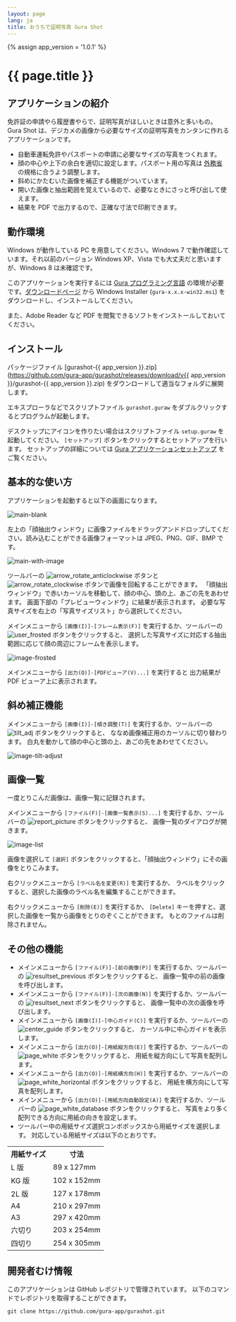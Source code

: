 ```yaml
---
layout: page
lang: ja
title: おうちで証明写真 Gura Shot
---
```

{% assign app_version = '1.0.1' %}

# {{ page.title }}

## アプリケーションの紹介

免許証の申請やら履歴書やらで、証明写真がほしいときは意外と多いもの。
Gura Shot は、デジカメの画像から必要なサイズの証明写真をカンタンに作れるアプリケーションです。

* 自動車運転免許やパスポートの申請に必要なサイズの写真をつくれます。
* 顔の中心や上下の余白を適切に設定します。パスポート用の写真は
  [外務省](http://www.mofa.go.jp/mofaj/index.html) の規格に合うよう調整します。
* 斜めにかたむいた画像を補正する機能がついています。
* 開いた画像と抽出範囲を覚えているので、必要なときにさっと呼び出して使えます。
* 結果を PDF で出力するので、正確な寸法で印刷できます。


## 動作環境

Windows が動作している PC を用意してください。Windows 7 で動作確認しています。それ以前のバージョン Windows XP、Vista でも大丈夫だと思いますが、Windows 8 は未確認です。

このアプリケーションを実行するには [Gura プログラミング言語](http://www.gura-lang.org/)
の環境が必要です。[ダウンロードページ](http://www.gura-lang.org/Download.html) から
Windows Installer (`gura-x.x.x-win32.msi`) をダウンロードし、インストールしてください。

また、Adobe Reader など PDF を閲覧できるソフトをインストールしておいてください。


## インストール

パッケージファイル [gurashot-{{ app_version }}.zip](https://github.com/gura-app/gurashot/releases/download/v{{ app_version }}/gurashot-{{ app_version }}.zip)
をダウンロードして適当なフォルダに展開します。

エキスプローラなどでスクリプトファイル `gurashot.guraw` をダブルクリックするとプログラムが起動します。

デスクトップにアイコンを作りたい場合はスクリプトファイル `setup.guraw` を起動してください。
`[セットアップ]` ボタンをクリックするとセットアップを行います。
セットアップの詳細については [Gura アプリケーションセットアップ](../setup/) をご覧ください。


## 基本的な使い方

アプリケーションを起動すると以下の画面になります。

![main-blank](images/main-blank-shrink.png)

左上の「顔抽出ウィンドウ」に画像ファイルをドラッグアンドドロップしてください。読み込むことができる画像フォーマットは JPEG、PNG、GIF、BMP です。

![main-with-image](images/main-with-image-shrink.png)

ツールバーの ![arrow_rotate_anticlockwise](images/arrow_rotate_anticlockwise.png) ボタンと
![arrow_rotate_clockwise](images/arrow_rotate_clockwise.png) ボタンで画像を回転することができます。
「顔抽出ウィンドウ」で赤いカーソルを移動して、顔の中心、頭の上、あごの先をあわせます。
画面下部の「プレビューウィンドウ」に結果が表示されます。
必要な写真サイズを右上の「写真サイズリスト」から選択してください。

メインメニューから `[画像(I)]-[フレーム表示(F)]` を実行するか、ツールバーの
![user_frosted](images/user_frosted.png) ボタンをクリックすると、
選択した写真サイズに対応する抽出範囲に応じて顔の周辺にフレームを表示します。

![image-frosted](images/image-frosted.png)

メインメニューから `[出力(O)]-[PDFビューア(V)...]` を実行すると
出力結果が PDF ビューア上に表示されます。


## 斜め補正機能

メインメニューから `[画像(I)]-[傾き調整(T)]` を実行するか、ツールバーの
![tilt_adj](images/tilt_adj.png) ボタンをクリックすると、
ななめ画像補正用のカーソルに切り替わります。
白丸を動かして顔の中心と頭の上、あごの先をあわせてください。

![image-tilt-adjust](images/image-tilt-adjust.png)


## 画像一覧

一度とりこんだ画像は、画像一覧に記録されます。

メインメニューから `[ファイル(F)]-[画像一覧表示(S)...]` を実行するか、ツールバーの
![report_picture](images/report_picture.png) ボタンをクリックすると、
画像一覧のダイアログが開きます。

![image-list](images/image-list-shrink.png)

画像を選択して `[選択]` ボタンをクリックすると、「顔抽出ウィンドウ」にその画像をとりこみます。

右クリックメニューから `[ラベル名を変更(R)]` を実行するか、
ラベルをクリックすると、選択した画像のラベル名を編集することができます。

右クリックメニューから `[削除(E)]` を実行するか、
`[Delete]` キーを押すと、選択した画像を一覧から画像をとりのぞくことができます。
もとのファイルは削除されません。


## その他の機能

* メインメニューから `[ファイル(F)]-[前の画像(P)]` を実行するか、ツールバーの
  ![resultset_previous](images/resultset_previous.png) ボタンをクリックすると、
  画像一覧中の前の画像を呼び出します。
* メインメニューから `[ファイル(F)]-[次の画像(N)]` を実行するか、ツールバーの
  ![resultset_next](images/resultset_next.png) ボタンをクリックすると、
  画像一覧中の次の画像を呼び出します。
*  メインメニューから `[画像(I)]-[中心ガイド(C)]` を実行するか、ツールバーの
  ![center_guide](images/center_guide.png) ボタンをクリックすると、
  カーソル中に中心ガイドを表示します。
* メインメニューから `[出力(O)]-[用紙縦方向(E)]` を実行するか、ツールバーの
  ![page_white](images/page_white.png) ボタンをクリックすると、
  用紙を縦方向にして写真を配列します。
* メインメニューから `[出力(O)]-[用紙横方向(H)]` を実行するか、ツールバーの
  ![page_white_horizontal](images/page_white_horizontal.png) ボタンをクリックすると、
  用紙を横方向にして写真を配列します。
* メインメニューから `[出力(O)]-[用紙方向自動設定(A)]` を実行するか、ツールバーの
  ![page_white_database](images/page_white_database.png) ボタンをクリックすると、
  写真をより多く配列できる方向に用紙の向きを設定します。
* ツールバー中の用紙サイズ選択コンボボックスから用紙サイズを選択します。
  対応している用紙サイズは以下のとおりです。
<table>
<tr><th>用紙サイズ</th><th>寸法</th></tr>
<tr><td>L 版</td><td>89 x 127mm</td></tr>
<tr><td>KG 版</td><td>102 x 152mm</td></tr>
<tr><td>2L 版</td><td>127 x 178mm</td></tr>
<tr><td>A4</td><td>210 x 297mm</td></tr>
<tr><td>A3</td><td>297 x 420mm</td></tr>
<tr><td>六切り</td><td>203 x 254mm</td></tr>
<tr><td>四切り</td><td>254 x 305mm</td></tr>
</table>


## 開発者むけ情報

このアプリケーションは GitHub レポジトリで管理されています。
以下のコマンドでレポジトリを取得することができます。

    git clone https://github.com/gura-app/gurashot.git
